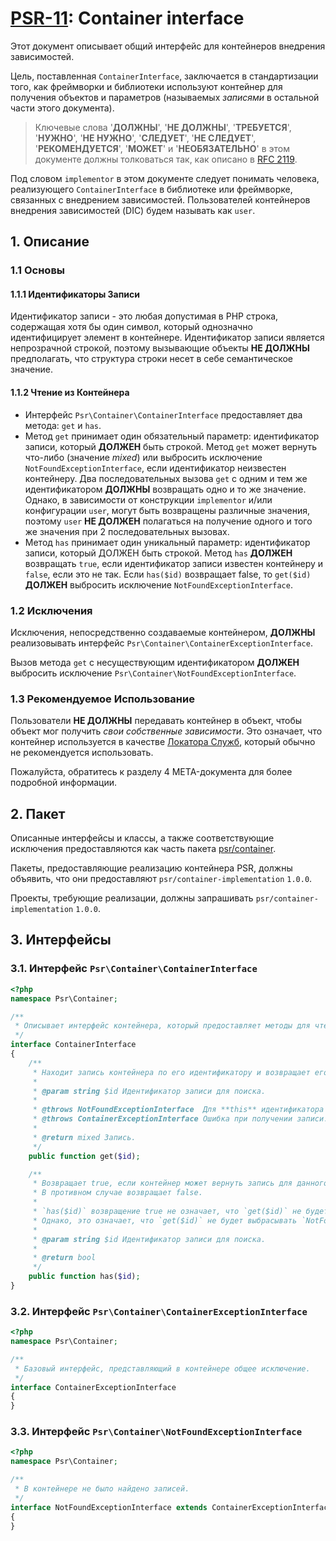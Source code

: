 # [PSR-11](https://www.php-fig.org/psr/psr-11/): Container interface

Этот документ описывает общий интерфейс для контейнеров внедрения зависимостей.

Цель, поставленная `ContainerInterface`, заключается в стандартизации того, как фреймворки и библиотеки используют контейнер для получения объектов и параметров (называемых _записями_ в остальной части этого документа).

> Ключевые слова '**ДОЛЖНЫ**', '**НЕ ДОЛЖНЫ**', '**ТРЕБУЕТСЯ**', '**НУЖНО**', '**НЕ НУЖНО**', '**СЛЕДУЕТ**', '**НЕ СЛЕДУЕТ**', '**РЕКОМЕНДУЕТСЯ**', '**МОЖЕТ**' и '**НЕОБЯЗАТЕЛЬНО**' в этом документе должны толковаться так, как описано в [RFC 2119](https://www.ietf.org/rfc/rfc2119.txt).

Под словом `implementor` в этом документе следует понимать человека, реализующего `ContainerInterface` в библиотеке или фреймворке, связанных с внедрением зависимостей. Пользователей контейнеров внедрения зависимостей (DIC) будем называть как `user`.

## 1. Описание

### 1.1 Основы

#### 1.1.1 Идентификаторы Записи

Идентификатор записи - это любая допустимая в PHP строка, содержащая хотя бы один символ, который однозначно идентифицирует элемент в контейнере. Идентификатор записи является непрозрачной строкой, поэтому вызывающие объекты **НЕ ДОЛЖНЫ** предполагать, что структура строки несет в себе семантическое значение.

#### 1.1.2 Чтение из Контейнера

- Интерфейс `Psr\Container\ContainerInterface` предоставляет два метода: `get` и `has`.
- Метод `get` принимает один обязательный параметр: идентификатор записи, который **ДОЛЖЕН** быть строкой. Метод `get` может вернуть что-либо (значение _mixed_) или выбросить исключение `NotFoundExceptionInterface`, если идентификатор неизвестен контейнеру. Два последовательных вызова `get` с одним и тем же идентификатором **ДОЛЖНЫ** возвращать одно и то же значение. Однако, в зависимости от конструкции `implementor` и/или конфигурации `user`, могут быть возвращены различные значения, поэтому `user` **НЕ ДОЛЖЕН** полагаться на получение одного и того же значения при 2 последовательных вызовах.
- Метод `has` принимает один уникальный параметр: идентификатор записи, который ДОЛЖЕН быть строкой. Метод `has` **ДОЛЖЕН** возвращать `true`, если идентификатор записи известен контейнеру и `false`, если это не так. Если `has($id)` возвращает false, то `get($id)` **ДОЛЖЕН** выбросить исключение `NotFoundExceptionInterface`.

### 1.2 Исключения

Исключения, непосредственно создаваемые контейнером, **ДОЛЖНЫ** реализовывать интерфейс `Psr\Container\ContainerExceptionInterface`.

Вызов метода `get` с несуществующим идентификатором **ДОЛЖЕН** выбросить исключение `Psr\Container\NotFoundExceptionInterface`.

### 1.3 Рекомендуемое Использование

Пользователи **НЕ ДОЛЖНЫ** передавать контейнер в объект, чтобы объект мог получить _свои собственные зависимости_. Это означает, что контейнер используется в качестве [Локатора Служб](https://ru.wikipedia.org/wiki/%D0%9B%D0%BE%D0%BA%D0%B0%D1%82%D0%BE%D1%80_%D1%81%D0%BB%D1%83%D0%B6%D0%B1), который обычно не рекомендуется использовать.

Пожалуйста, обратитесь к разделу 4 META-документа для более подробной информации.

## 2. Пакет

Описанные интерфейсы и классы, а также соответствующие исключения предоставляются как часть пакета [psr/container](https://packagist.org/packages/psr/container).

Пакеты, предоставляющие реализацию контейнера PSR, должны объявить, что они предоставляют `psr/container-implementation` `1.0.0`.

Проекты, требующие реализации, должны запрашивать `psr/container-implementation` `1.0.0`.

## 3. Интерфейсы

### 3.1. Интерфейс `Psr\Container\ContainerInterface`

```php
<?php
namespace Psr\Container;

/**
 * Описывает интерфейс контейнера, который предоставляет методы для чтения его записей.
 */
interface ContainerInterface
{
    /**
     * Находит запись контейнера по его идентификатору и возвращает его.
     *
     * @param string $id Идентификатор записи для поиска.
     *
     * @throws NotFoundExceptionInterface  Для **this** идентификатора не найдено ни одной записи.
     * @throws ContainerExceptionInterface Ошибка при получении записи.
     *
     * @return mixed Запись.
     */
    public function get($id);

    /**
     * Возвращает true, если контейнер может вернуть запись для данного идентификатора.
     * В противном случае возвращает false.
     *
     * `has($id)` возвращение true не означает, что `get($id)` не будет выбрасывать исключение.
     * Однако, это означает, что `get($id)` не будет выбрасывать `NotFoundExceptionInterface`.
     *
     * @param string $id Идентификатор записи для поиска.
     *
     * @return bool
     */
    public function has($id);
}
```

### 3.2. Интерфейс `Psr\Container\ContainerExceptionInterface`

```php
<?php
namespace Psr\Container;

/**
 * Базовый интерфейс, представляющий в контейнере общее исключение.
 */
interface ContainerExceptionInterface
{
}
```

### 3.3. Интерфейс `Psr\Container\NotFoundExceptionInterface`

```php
<?php
namespace Psr\Container;

/**
 * В контейнере не было найдено записей.
 */
interface NotFoundExceptionInterface extends ContainerExceptionInterface
{
}
```
